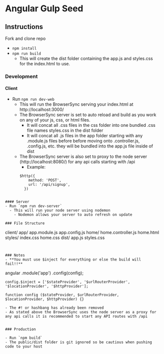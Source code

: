 # Angular Gulp Seed

## Instructions

Fork and clone repo
- `npm install`
- `npm run build`
  - This will create the dist folder containing the app.js and styles.css for the index.html to use.

### Development

#### Client
- Run `npm run dev-web`
  - This will run the BrowserSync serving your index.html at http://localhost:3000/
  - The BrowserSync server is set to auto reload and build as you work on any of your js, css, or html files.
    - It will concat all .css files in the css folder into one bundled .css file names styles.css in the dist folder
    - It will concat all .js files in the app folder starting with any .module.js files before before moving onto .controller.js, .config.js, etc. they will be bundled into the app.js file inside of dist
  - The BrowserSync server is also set to proxy to the node server (http://localhost:8080/) for any api calls starting with /api
    - Example: 
    ```
    $http({
        method: 'POST',
        url: '/api/signup',
      })
```
 
#### Server
- Run `npm run dev-server`
  - This will run your node server using nodemon 
    - Nodemon allows your server to auto refresh on update

### File Structure
  ```
  client/
    app/
      app.module.js
      app.config.js
      home/
          home.controller.js
          home.html
    styles/
      index.css
      home.css
    dist/
      app.js
      styles.css
  ```


### Notes
- **You must use $inject for everything or else the build will fail!!**
  ```
  angular
    .module('app')
    .config(config);

    config.$inject = ['$stateProvider', '$urlRouterProvider', '$locationProvider', '$httpProvider'];

    function config ($stateProvider, $urlRouterProvider, $locationProvider, $httpProvider) {}
  ```
- The #! or hashbang has already been removed
- As stated above the BrowserSync uses the node server as a proxy for any api calls it is recommended to start any API routes with /api


### Production

- Run `npm build`
- The public/dist folder is git ignored so be cautious when pushing code to your host

